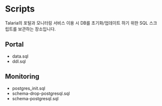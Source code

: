 # Scripts

Talaria의 포털과 모니터링 서비스 이용 시 DB를 초기화/업데이트 하기 위한 SQL 스크립트를 보관하는 장소입니다.

## Portal

- data.sql
- ddl.sql

## Monitoring

- postgres_init.sql
- schema-drop-postgresql.sql
- schema-postgresql.sql

